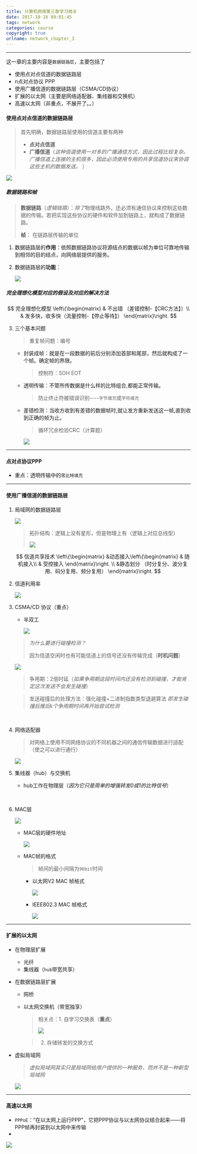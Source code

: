```yaml
---
title: 计算机网络第三章学习相关
date: 2017-10-16 09:01:45
tags: network
categories: course
copyright: true
urlname: network_chapter_3
---
```

***
这一章的主要内容是`数据链路层`，主要包括了

*   使用点对点信道的数据链路层
*   n点对点协议 PPP
*   使用广播信道的数据链路层（CSMA/CD协议）
*   扩展的以太网（主要是网络适配器、集线器和交换机）
*   高速以太网（非重点，不展开了。。）

<!--more-->

#### 使用点对点信道的数据链路层

>   首先明确，数据链路层使用的信道主要有两种
>
>   *   **点对点信道**
>   *   **广播信道**（*这种信道使用一对多的广播通信方式，因此过程比较复杂。广播信道上连接的主机很多，因此必须使用专用的共享信道协议来协调这些主机的数据发送。* ）

![](https://farm5.staticflickr.com/4511/38049579392_147b9d2c15_o.png)

##### 数据链路和帧

>   **数据链路**（*逻辑链路*）：*除了*物理线路外，还必须有通信协议来控制这些数据的传输。若把实现这些协议的硬件和软件加到链路上，就构成了数据链路。
>
>   **帧**： 在链路层传输的单位

1.  数据链路层的**作用**：依照数据链路协议将源结点的数据以帧为单位可靠地传输到相邻的目的结点，向网络层提供的服务。

2.  数据链路层的**功能**： 

    ![](https://farm5.staticflickr.com/4463/38049580832_65376a7981_o.png)

#####  完全理想化模型对应的假设及对应的解决方法

$$
完全理想化模型
\left\{\begin{matrix}
 & 不出错  （差错控制-【CRC方法】）\\ 
 & 发多快，收多快（流量控制-【停止等待】）
\end{matrix}\right.
$$


3.  三个基本问题

    >   重复帧问题：编号

    *   封装成帧：就是在一段数据的前后分别添加首部和尾部，然后就构成了一个帧。确定帧的界限。

        >   控制符：SOH EOT

    *   透明传输：不管所传数据是什么样的比特组合,都能正常传输。

        >   防止终止符被错误识别----`字节填充`或`字符填充`

    *   差错检测：当收方收到有差错的数据帧时,就让发方重新发送这一帧,直到收到正确的帧为止。

        >   循环冗余检验CRC（计算题）

        ![](https://farm5.staticflickr.com/4494/38027838316_a22cf2959d_o.png)


***

#### 点对点协议PPP

*   重点：透明传输中的`零比特填充`

***

#### 使用广播信道的数据链路层

1.  局域网的数据链路层

    ![](https://farm5.staticflickr.com/4481/38027839226_ba77038242_o.png)

    >   拓扑结构：逻辑上没有星形，但是物理上有（逻辑上对应总线型）
    >
    >   ![](https://farm5.staticflickr.com/4512/38027840196_7e9b32ea0e_o.png)

    $$
    信道共享技术
        \left\{\begin{matrix}
         &动态接入\left\{\begin{matrix}
         & 随机接入\\ 
         & 受控接入
        \end{matrix}\right. \\ 
         &静态划分 （时分复分、波分复用、码分复用、频分复用）
        \end{matrix}\right.
    $$

2.  信道利用率

    ![](https://farm5.staticflickr.com/4499/38027841036_8125a41c43_o.png)

3.  CSMA/CD 协议（重点）

    *   半双工

        ![](https://farm5.staticflickr.com/4460/38027841736_3c7d0e4c58_o.png)

    >   *为什么要进行碰撞检测？*
    >
    >   因为信道空闲时也有可能信道上的信号还没有传输完成（**时机问题**）

    ![](https://farm5.staticflickr.com/4492/38049586682_83bb950062_o.png)

    >   争用期：2倍时延（*如果争用期这段时间内还没有检测到碰撞，才能肯定这次发送不会发生碰撞*）

    >   发送碰撞后的处理方法：强化碰撞+二进制指数类型退避算法 *即发生碰撞后推后k个争用期时间再开始尝试检测*

    ​

4.  网络适配器

    >   对网络上使用不同网络协议的不同机器之间的通信传输数据进行适配（使之可以进行通行）

    ![](https://farm5.staticflickr.com/4497/38027844966_8393853b3d_o.png)

5.  集线器（hub）与交换机

    *   hub工作在物理层（*因为它只是简单的增强转发0或1的比特信号*）

    ​

6.  MAC层

    ![](https://farm5.staticflickr.com/4514/38049587972_13f2443248_o.png)

    * MAC层的硬件地址

      ![](https://farm5.staticflickr.com/4485/38049590192_d2c2c3215e_o.png)

    * MAC帧的格式

      >   帧间的最小间隔为`96bit`时间

      * 以太网V2 MAC 帧格式

        ![](https://farm5.staticflickr.com/4445/38027846826_a5fdf5a7b9_o.png)

      * IEEE802.3 MAC 帧格式

        ![](https://farm5.staticflickr.com/4471/38027847286_e53a4d0eab_o.png)


***

#### 扩展的以太网

*   在物理层扩展

    *   光纤
    *   集线器（`hub`带宽共享）

*   在数据链路层扩展

    *   网桥

    *   以太网交换机（带宽独享）

        >   相关点：1. 自学习交换表（**重点**）
        >
        >   ![](https://farm5.staticflickr.com/4476/38049591752_dc7cd4b914_o.png)

        >   2.  存储转发的交换方式

*   虚拟局域网

    >   *虚拟局域网其实只是局域网给用户提供的一种服务，而并不是一种新型局域网*

    ![](https://farm5.staticflickr.com/4505/38049592052_43f8e0f52f_o.png)

***

#### 高速以太网

*   `PPPoE`：“在以太网上运行PPP”，它把PPP协议与以太网协议结合起来——将PPP帧再封装到以太网中来传输
*   ​

![](https://farm5.staticflickr.com/4445/38027848986_e5501652fa_o.png)